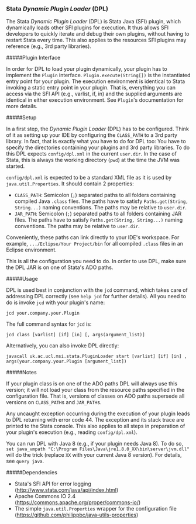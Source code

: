 ### Stata *Dynamic Plugin Loader* (DPL)

The Stata *Dynamic Plugin Loader* (DPL) is Stata Java (SFI) plugin, which dynamically loads other SFI plugins for execution. It thus allows SFI developers to quickly iterate and debug their own plugins, without having to restart Stata every time. This also applies to the resources SFI plugins may reference (e.g., 3rd party libraries).

#####Plugin Interface

In order for DPL to load your plugin dynamically, your plugin has to implement the `Plugin` interface. `Plugin.execute(String[])` is the instantiated entry point for your plugin. The execution environment is identical to Stata invoking a static entry point in your plugin. That is, everything you can access via the SFI API (e.g., varlist, if, in) and the supplied arguments are identical in either execution environment. See `Plugin`'s documentation for more details.

#####Setup

In a first step, the *Dynamic Plugin Loader* (DPL) has to be configured. Think of it as setting up your IDE by configuring the `CLASS_PATH` to a 3rd party library. In fact, that is exactly what you have to do for DPL too: You have to specify the directories containing your plugins and 3rd party libraries. To do this DPL expects `config/dpl.xml` in the current `user.dir`. In the case of Stata, this is always the working directory (`pwd`) at the time the JVM was started.

`config/dpl.xml` is expected to be a standard XML file as it is used by `java.util.Properties`. It should contain 2 properties:
* `CLASS_PATH`: Semicolon (`;`) separated paths to all folders containing compiled Java `.class` files. The paths have to satisfy `Paths.get(String, String...)` naming conventions. The paths may be relative to `user.dir`.
* `JAR_PATH`: Semicolon (`;`) separated paths to all folders containing JAR files. The paths have to satisfy `Paths.get(String, String...)` naming conventions. The paths may be relative to `user.dir`.

Conveniently, these paths can link directly to your IDE's workspace. For example, `.../Eclipse/Your Project/bin` for all compiled `.class` files in an Eclipse environment.

This is all the configuration you need to do. In order to use DPL, make sure the DPL JAR is on one of Stata's ADO paths.

#####Usage

DPL is used best in conjunction with the `jcd` command, which takes care of addressing DPL correctly (see `help jcd` for further details). All you need to do is invoke `jcd` with your plugin's name:

`jcd your.company.your.Plugin`

The full command syntax for `jcd` is:

`jcd class [varlist] [if] [in] [, args(argument_list)]`

Alternatively, you can also invoke DPL directly:

`javacall uk.ac.ucl.msi.stata.PluginLoader start [varlist] [if] [in] , args(your.company.your.Plugin [argument_list])`

#####Notes

If your plugin class is on one of the ADO paths DPL will always use this version; it will not load your class from the resource paths specified in the configuration file. That is, versions of classes on ADO paths supersede all versions on `CLASS_PATH`s and `JAR_PATH`s.

Any uncaught exception occurring during the execution of your plugin leads to DPL returning with error code 44. The exception and its stack trace are printed to the Stata console. This also applies to all steps in preparation of your plugin's execution (e.g., reading `config/dpl.xml`).

You can run DPL with Java 8 (e.g., if your plugin needs Java 8). To do so, `set java_vmpath "C:\Program Files\Java\jre1.8.0_XX\bin\server\jvm.dll"` will do the trick (replace `XX` with your current Java 8 version). For details, see `query java`.

#####Dependencies
* Stata's SFI API for error logging (http://www.stata.com/java/api/index.html)
* Apache Commons IO 2.4 (https://commons.apache.org/proper/commons-io/)
* The simple `java.util.Properties` wrapper for the configuration file (https://github.com/philippbc/java-utils-properties)

